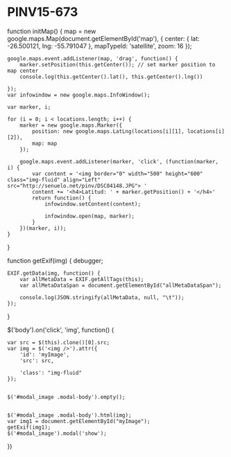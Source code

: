 # PINV15-673

function initMap() {
    map = new google.maps.Map(document.getElementById('map'), {
        center: {
            lat: -26.500121,
            lng: -55.791047
        },
        mapTypeId: 'satellite',
        zoom: 16
    });

    google.maps.event.addListener(map, 'drag', function() {
        marker.setPosition(this.getCenter()); // set marker position to map center
        console.log(this.getCenter().lat(), this.getCenter().lng())

    });
    var infowindow = new google.maps.InfoWindow();

    var marker, i;

    for (i = 0; i < locations.length; i++) {
        marker = new google.maps.Marker({
            position: new google.maps.LatLng(locations[i][1], locations[i][2]),
            map: map
        });

        google.maps.event.addListener(marker, 'click', (function(marker, i) {
            var content = '<img border="0" width="500" height="600" class="img-fluid" align="Left" src="http://senuelo.net/pinv/DSC04148.JPG"> '
            content += '<h4>Latitud: ' + marker.getPosition() + '</h4>'
            return function() {
                infowindow.setContent(content);

                infowindow.open(map, marker);
            }
        })(marker, i));
    }




}

function getExif(img) {
    debugger;

    EXIF.getData(img, function() {
        var allMetaData = EXIF.getAllTags(this);
        var allMetaDataSpan = document.getElementById("allMetaDataSpan");

        console.log(JSON.stringify(allMetaData, null, "\t"));
    });
}

$('body').on('click', 'img', function() {


    var src = $(this).clone()[0].src;
    var img = $('<img />').attr({
        'id': 'myImage',
        'src': src,

        'class': "img-fluid"
    });


    $('#modal_image .modal-body').empty();


    $('#modal_image .modal-body').html(img);
    var img1 = document.getElementById("myImage");
    getExif(img1);
    $('#modal_image').modal('show');

})

